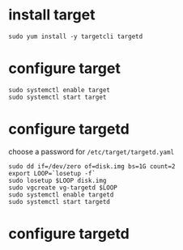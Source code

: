 # install target

```
sudo yum install -y targetcli targetd

```

# configure target

```
sudo systemctl enable target
sudo systemctl start target
```

# configure targetd

choose a password for `/etc/target/targetd.yaml`

```
sudo dd if=/dev/zero of=disk.img bs=1G count=2
export LOOP=`losetup -f`
sudo losetup $LOOP disk.img
sudo vgcreate vg-targetd $LOOP
sudo systemctl enable targetd
sudo systemctl start targetd
```


# configure targetd